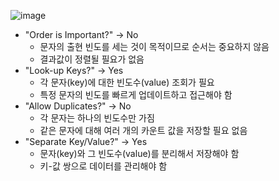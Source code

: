 ![image](https://github.com/user-attachments/assets/2032915f-6b60-424f-8f1c-21cc79daa184)

- "Order is Important?" → No
    - 문자의 출현 빈도를 세는 것이 목적이므로 순서는 중요하지 않음
    - 결과값이 정렬될 필요가 없음
- "Look-up Keys?" → Yes
    - 각 문자(key)에 대한 빈도수(value) 조회가 필요
    - 특정 문자의 빈도를 빠르게 업데이트하고 접근해야 함
- "Allow Duplicates?" → No
    - 각 문자는 하나의 빈도수만 가짐
    - 같은 문자에 대해 여러 개의 카운트 값을 저장할 필요 없음
- "Separate Key/Value?" → Yes
    - 문자(key)와 그 빈도수(value)를 분리해서 저장해야 함
    - 키-값 쌍으로 데이터를 관리해야 함


